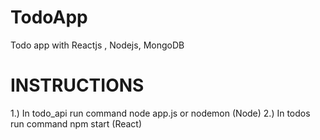 # TodoApp

Todo app with Reactjs , Nodejs, MongoDB

# INSTRUCTIONS

1.) In todo_api run command node app.js or nodemon (Node)
2.) In todos run command npm start (React)
